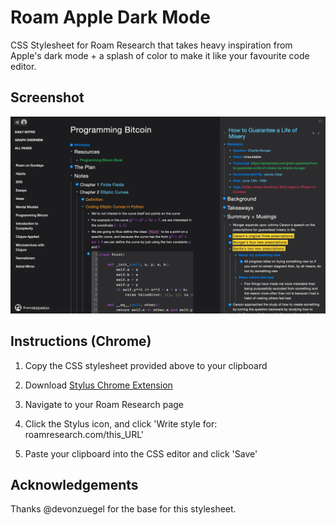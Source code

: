 # Roam Apple Dark Mode

CSS Stylesheet for Roam Research that takes heavy inspiration from Apple's dark mode + a splash of color to make it like your favourite code editor.

## Screenshot

![Roam Apple Dark Mode Screenshot 1](Roam-Apple-Dark-Mode-Screenshot-1.png)

## Instructions (Chrome)

1. Copy the CSS stylesheet provided above to your clipboard

2. Download [Stylus Chrome Extension](https://chrome.google.com/webstore/detail/stylus/clngdbkpkpeebahjckkjfobafhncgmne?hl=en)

3. Navigate to your Roam Research page

4. Click the Stylus icon, and click 'Write style for: roamresearch.com/this_URL'

5. Paste your clipboard into the CSS editor and click 'Save'

## Acknowledgements

Thanks @devonzuegel for the base for this stylesheet.
